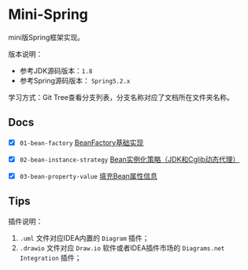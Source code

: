 # Mini-Spring

mini版Spring框架实现。

版本说明：
- 参考JDK源码版本：`1.8`
- 参考Spring源码版本： `Spring5.2.x`

学习方式：Git Tree查看分支列表，分支名称对应了文档所在文件夹名称。

## Docs

- [x] `01-bean-factory` [BeanFactory基础实现](docs/01-bean-factory/README.md)
- [x] `02-bean-instance-strategy` [Bean实例化策略（JDK和Cglib动态代理）](docs/02-bean-instance-strategy/README.md)
- [x] `03-bean-property-value` [填充Bean属性信息](docs/03-bean-property-value/README.md)


## Tips

插件说明：
1. `.uml` 文件对应IDEA内置的 `Diagram` 插件；
2. `.drawio` 文件对应 `Draw.io` 软件或者IDEA插件市场的 `Diagrams.net Integration` 插件；